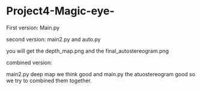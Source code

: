 # Project4-Magic-eye-

First version:
Main.py 

second version:
main2.py and auto.py

you will get the depth_map.png and the final_autostereogram.png

combined version:

main2.py deep map we think good and main.py the atuostereogram good so we try to combined them together.




